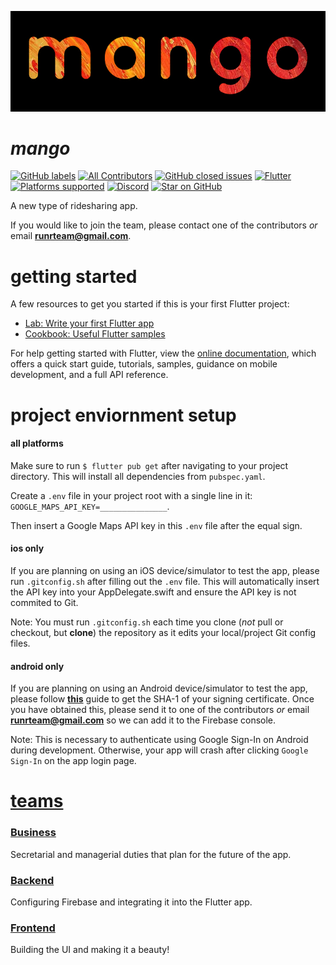 ![](./assets/mango.jpg)

# ***mango***
[![GitHub labels](https://img.shields.io/github/labels/atom/atom/help-wanted)](mailto:runrteam@gmail.com)
[![All Contributors](https://img.shields.io/github/contributors/davidionita/mango.svg)](https://github.com/davidionita/mango/graphs/contributors/)
[![GitHub closed issues](https://img.shields.io/github/issues-closed/davidionita/mango.svg)](https://github.com/davidionita/mango/issues)
[![Flutter](https://img.shields.io/badge/framework-Flutter-blue)](https://flutter.dev/)
[![Platforms supported](https://img.shields.io/badge/platform-ios%20%3E%3D%2010.0%20%7C%20android%20%20%3E%3D%204.1-lightgrey)]()
[![Discord](https://img.shields.io/discord/691477276453240863.svg?label=&logo=discord&logoColor=ffffff&color=7389D8&labelColor=6A7EC2)](https://discord.gg/XEyGCkb)
[![Star on GitHub](https://img.shields.io/github/stars/davidionita/mango.svg?style=social)](https://github.com/davidionita/mango/stargazers)

A new type of ridesharing app.

If you would like to join the team, please contact one of the contributors *or* email [**runrteam@gmail.com**](mailto:runrteam@gmail.com).

# getting started

A few resources to get you started if this is your first Flutter project:

- [Lab: Write your first Flutter app](https://flutter.dev/docs/get-started/codelab)
- [Cookbook: Useful Flutter samples](https://flutter.dev/docs/cookbook)

For help getting started with Flutter, view the [online documentation](https://flutter.dev/docs), which offers a quick start guide, tutorials, samples, guidance on mobile development, and a full API reference.

# project enviornment setup

#### all platforms

Make sure to run `$ flutter pub get` after navigating to your project directory.  This will install all dependencies from `pubspec.yaml`.

Create a `.env` file in your project root with a single line in it: `GOOGLE_MAPS_API_KEY=_______________`.

Then insert a Google Maps API key in this `.env` file after the equal sign.

#### ios only

If you are planning on using an iOS device/simulator to test the app, please run `.gitconfig.sh` after filling out the `.env` file.  This will automatically insert the API key into your AppDelegate.swift and ensure the API key is not commited to Git.

Note: You must run `.gitconfig.sh` each time you clone (*not* pull or checkout, but **clone**) the repository as it edits your local/project Git config files.

#### android only

If you are planning on using an Android device/simulator to test the app, please follow [**this**](https://developers.google.com/android/guides/client-auth) guide to get the SHA-1 of your signing certificate.  Once you have obtained this, please send it to one of the contributors *or* email [**runrteam@gmail.com**](mailto:runrteam@gmail.com) so we can add it to the Firebase console.  

Note: This is necessary to authenticate using Google Sign-In on Android during development.  Otherwise, your app will crash after clicking `Google Sign-In` on the app login page.

# [teams](https://github.com/davidionita/mango/projects)

### [Business](https://github.com/davidionita/mango/projects/8)

Secretarial and managerial duties that plan for the future of the app.

### [Backend](https://github.com/davidionita/mango/projects/7)

Configuring Firebase and integrating it into the Flutter app.

### [Frontend](https://github.com/davidionita/mango/projects/1)

Building the UI and making it a beauty!

